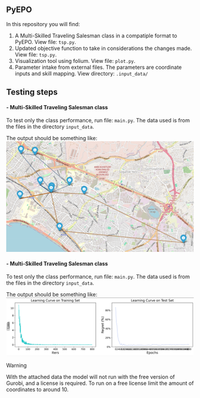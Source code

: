 ## PyEPO 

In this repository you will find:

1. A Multi-Skilled Traveling Salesman class in a compatiple format to PyEPO. View file: `tsp.py`.
2. Updated objective function to take in considerations the changes made. View file: `tsp.py`.
3. Visualization tool using folium. View file: `plot.py`.
4. Parameter intake from external files. The parameters are coordinate inputs and skill mapping. View directory: `.input_data/`


## Testing steps
#### - Multi-Skilled Traveling Salesman class
To test only the class performance, run file: `main.py`. The data used is from the files in the directory `input_data`.

The output should be something like:
![alt text](images/mapping_result.png)


#### - Multi-Skilled Traveling Salesman class
To test only the class performance, run file: `main.py`. The data used is from the files in the directory `input_data`.

The output should be something like:
![alt text](images/fig_SPOlearning_curve.png)

> [!WARNING]
> With the attached data the model will not run with the free version of Gurobi, and a license is required. To run on a free license limit the amount of coordinates to around 10.